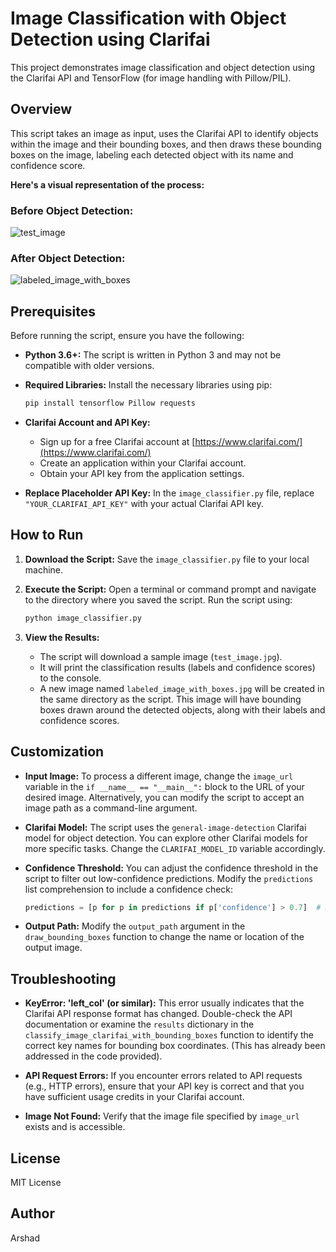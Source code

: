 # Image Classification with Object Detection using Clarifai

This project demonstrates image classification and object detection using the Clarifai API and TensorFlow (for image handling with Pillow/PIL).

## Overview

This script takes an image as input, uses the Clarifai API to identify objects within the image and their bounding boxes, and then draws these bounding boxes on the image, labeling each detected object with its name and confidence score.

**Here's a visual representation of the process:**

### Before Object Detection:

![test_image](https://github.com/user-attachments/assets/21aa0d06-24a8-47f0-9c4e-a5638e5a226d)


### After Object Detection:

![labeled_image_with_boxes](https://github.com/user-attachments/assets/8af8d7d8-a17d-45b8-8fb3-97a2d95d1012)


## Prerequisites

Before running the script, ensure you have the following:

*   **Python 3.6+:**  The script is written in Python 3 and may not be compatible with older versions.
*   **Required Libraries:** Install the necessary libraries using pip:

    ```bash
    pip install tensorflow Pillow requests
    ```

*   **Clarifai Account and API Key:**
    *   Sign up for a free Clarifai account at [https://www.clarifai.com/](https://www.clarifai.com/)
    *   Create an application within your Clarifai account.
    *   Obtain your API key from the application settings.
*   **Replace Placeholder API Key:** In the `image_classifier.py` file, replace `"YOUR_CLARIFAI_API_KEY"` with your actual Clarifai API key.

## How to Run

1.  **Download the Script:** Save the `image_classifier.py` file to your local machine.

2.  **Execute the Script:** Open a terminal or command prompt and navigate to the directory where you saved the script.  Run the script using:

    ```bash
    python image_classifier.py
    ```

3.  **View the Results:**

    *   The script will download a sample image (`test_image.jpg`).
    *   It will print the classification results (labels and confidence scores) to the console.
    *   A new image named `labeled_image_with_boxes.jpg` will be created in the same directory as the script.  This image will have bounding boxes drawn around the detected objects, along with their labels and confidence scores.

## Customization

*   **Input Image:**  To process a different image, change the `image_url` variable in the `if __name__ == "__main__":` block to the URL of your desired image.  Alternatively, you can modify the script to accept an image path as a command-line argument.

*   **Clarifai Model:** The script uses the `general-image-detection` Clarifai model for object detection. You can explore other Clarifai models for more specific tasks. Change the `CLARIFAI_MODEL_ID` variable accordingly.

*   **Confidence Threshold:** You can adjust the confidence threshold in the script to filter out low-confidence predictions.  Modify the `predictions` list comprehension to include a confidence check:

    ```python
    predictions = [p for p in predictions if p['confidence'] > 0.7]  # Keep predictions with > 70% confidence
    ```

*   **Output Path:**  Modify the `output_path` argument in the `draw_bounding_boxes` function to change the name or location of the output image.

## Troubleshooting

*   **KeyError: 'left_col' (or similar):** This error usually indicates that the Clarifai API response format has changed. Double-check the API documentation or examine the `results` dictionary in the `classify_image_clarifai_with_bounding_boxes` function to identify the correct key names for bounding box coordinates. (This has already been addressed in the code provided).

*   **API Request Errors:** If you encounter errors related to API requests (e.g., HTTP errors), ensure that your API key is correct and that you have sufficient usage credits in your Clarifai account.

*   **Image Not Found:** Verify that the image file specified by `image_url` exists and is accessible.

## License

MIT License

## Author

Arshad

